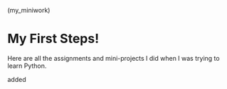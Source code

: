(my_miniwork)
# My First Steps!
Here are all the assignments and mini-projects I did when I was trying to learn Python.

added
